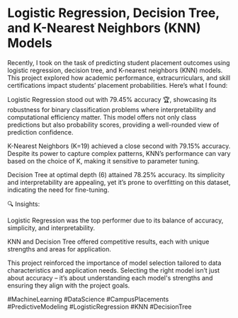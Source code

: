 # Logistic Regression, Decision Tree, and K-Nearest Neighbors (KNN) Models
Recently, I took on the task of predicting student placement outcomes using logistic regression, decision tree, and K-nearest neighbors (KNN) models. This project explored how academic performance, extracurriculars, and skill certifications impact students’ placement probabilities. Here’s what I found:

Logistic Regression stood out with 79.45% accuracy 🏆, showcasing its robustness for binary classification problems where interpretability and computational efficiency matter. This model offers not only class predictions but also probability scores, providing a well-rounded view of prediction confidence.

K-Nearest Neighbors (K=19) achieved a close second with 79.15% accuracy. Despite its power to capture complex patterns, KNN’s performance can vary based on the choice of K, making it sensitive to parameter tuning.

Decision Tree at optimal depth (6) attained 78.25% accuracy. Its simplicity and interpretability are appealing, yet it’s prone to overfitting on this dataset, indicating the need for fine-tuning.

🔍 Insights:

Logistic Regression was the top performer due to its balance of accuracy, simplicity, and interpretability.

KNN and Decision Tree offered competitive results, each with unique strengths and areas for application.

This project reinforced the importance of model selection tailored to data characteristics and application needs. Selecting the right model isn’t just about accuracy – it’s about understanding each model's strengths and ensuring they align with the project goals.

#MachineLearning #DataScience #CampusPlacements #PredictiveModeling #LogisticRegression #KNN #DecisionTree
